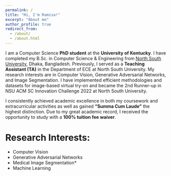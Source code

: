 ```yaml
---
permalink: /
title: "Hi, I'm Ramisa!"
excerpt: "About me"
author_profile: true
redirect_from: 
  - /about/
  - /about.html
---
```


I am a Computer Science **PhD student** at the **University of Kentucky**. I have completed my B.Sc. in Computer Science & Engineering from [North South University](https://www.northsouth.edu/), Dhaka, Bangladesh. Previously, I served as a **Teaching Assistant (TA)** in the Department of ECE at North South University. My research interests are in Computer Vision, Generative Adversarial Networks, and Image Segmentation. I have implemented efficient methodologies and datasets for image-based virtual try-on and became the 2nd Runner-up in NSU ACM SC Innovation Challenge 2022 at North South University.

I consistently achieved academic excellence in both my coursework and extracurricular activities as well as gained **“Summa Cum Laude”** the highest distinction. Due to my great academic record, I received the opportunity to study with a **100% tuition fee waiver**. 



Research Interests:
======
- Computer Vision
- Generative Adversarial Networks
- Medical Image Segmentation*
- Machine Learning
